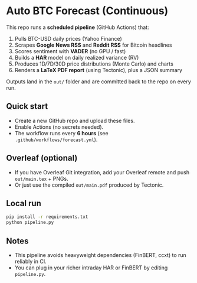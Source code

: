 # Auto BTC Forecast (Continuous)

This repo runs a **scheduled pipeline** (GitHub Actions) that:
1. Pulls BTC-USD daily prices (Yahoo Finance)
2. Scrapes **Google News RSS** and **Reddit RSS** for Bitcoin headlines
3. Scores sentiment with **VADER** (no GPU / fast)
4. Builds a **HAR** model on daily realized variance (RV)
5. Produces 1D/7D/30D price distributions (Monte Carlo) and charts
6. Renders a **LaTeX PDF report** (using Tectonic), plus a JSON summary

Outputs land in the `out/` folder and are committed back to the repo on every run.

## Quick start
- Create a new GitHub repo and upload these files.
- Enable Actions (no secrets needed).
- The workflow runs every **6 hours** (see `.github/workflows/forecast.yml`).

## Overleaf (optional)
- If you have Overleaf Git integration, add your Overleaf remote and push `out/main.tex` + PNGs.
- Or just use the compiled `out/main.pdf` produced by Tectonic.

## Local run
```bash
pip install -r requirements.txt
python pipeline.py
```

## Notes
- This pipeline avoids heavyweight dependencies (FinBERT, ccxt) to run reliably in CI.
- You can plug in your richer intraday HAR or FinBERT by editing `pipeline.py`.
